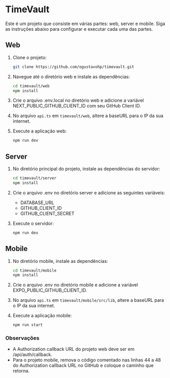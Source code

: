 # TimeVault

Este é um projeto que consiste em várias partes: web, server e mobile. Siga as instruções abaixo para configurar e executar cada uma das partes.

## Web

1. Clone o projeto:
    ```bash
    git clone https://github.com/ogustavohp/timevault.git
    ```

2. Navegue até o diretório web e instale as dependências:
    ```bash
    cd timevault/web
    npm install
    ```

3. Crie o arquivo .env.local no diretório web e adicione a variável NEXT_PUBLIC_GITHUB_CLIENT_ID com seu GitHub Client ID.

4. No arquivo `api.ts` em `timevault/web`, altere a baseURL para o IP da sua internet.

5. Execute a aplicação web:
    ```bash
    npm run dev
    ```

## Server

1. No diretório principal do projeto, instale as dependências do servidor:
    ```bash
    cd timevault/server
    npm install
    ```

2. Crie o arquivo .env no diretório server e adicione as seguintes variáveis:
    - DATABASE_URL
    - GITHUB_CLIENT_ID
    - GITHUB_CLIENT_SECRET

3. Execute o servidor:
    ```bash
    npm run dev
    ```

## Mobile

1. No diretório mobile, instale as dependências:
    ```bash
    cd timevault/mobile
    npm install
    ```

2. Crie o arquivo .env no diretório mobile e adicione a variável EXPO_PUBLIC_GITHUB_CLIENT_ID.

3. No arquivo `api.ts` em `timevault/mobile/src/lib`, altere a baseURL para o IP da sua internet.

4. Execute a aplicação mobile:
    ```bash
    npm run start
    ```

### Observações

- A Authorization callback URL do projeto web deve ser em /api/auth/callback.
- Para o projeto mobile, remova o código comentado nas linhas 44 a 48 do Authorization callback URL no GitHub e coloque o caminho que retorna.

